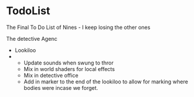 # TodoList
The Final To Do List of Nines - I keep losing the other ones



The detective Agenc
- Lookiloo
- - Update sounds when swung to thror
  - Mix in world shaders for local effects
  - Mix in detective office
  - Add in marker to the end of the lookiloo to allow for marking where bodies were incase we forget. 
